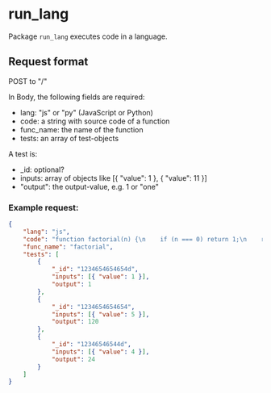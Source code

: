 # run_lang

Package `run_lang` executes code in a language.

## Request format
POST to "/"

In Body, the following fields are required:
- lang: "js" or "py" (JavaScript or Python)
- code: a string with source code of a function
- func_name: the name of the function
- tests: an array of test-objects

A test is:
- _id: optional? 
- inputs: array of objects like [{ "value": 1 }, { "value": 11 }]
- "output": the output-value, e.g. 1 or "one"

### Example request:
```JSON
{
    "lang": "js",
    "code": "function factorial(n) {\n    if (n === 0) return 1;\n    return n * factorial(n - 1);\n}",
    "func_name": "factorial",
    "tests": [
        {
            "_id": "1234654654654d",
            "inputs": [{ "value": 1 }],
            "output": 1
        },
        {
            "_id": "1234654654654",
            "inputs": [{ "value": 5 }],
            "output": 120
        },
        {
            "_id": "12346546544d",
            "inputs": [{ "value": 4 }],
            "output": 24
        }
    ]
}
```
